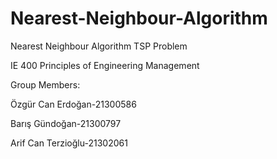 # Nearest-Neighbour-Algorithm
Nearest Neighbour Algorithm TSP Problem

IE 400 Principles of Engineering Management

Group Members:

Özgür Can Erdoğan-21300586

Barış Gündoğan-21300797

Arif Can Terzioğlu-21302061
